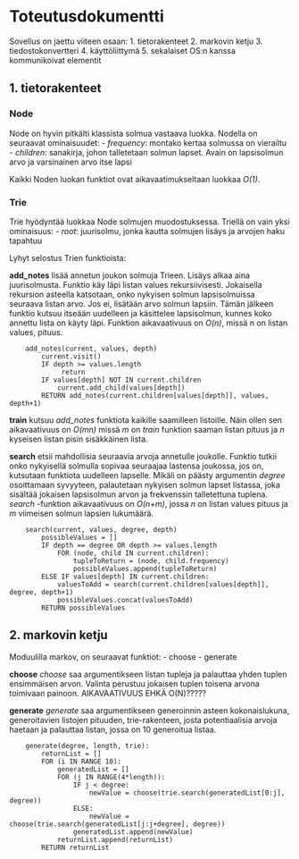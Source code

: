 # Toteutusdokumentti

Sovellus on jaettu viiteen osaan:
    1. tietorakenteet
    2. markovin ketju
    3. tiedostokonvertteri
    4. käyttöliittymä
    5. sekalaiset OS:n kanssa kommunikoivat elementit

## 1. tietorakenteet

### Node

Node on hyvin pitkälti klassista solmua vastaava luokka. Nodella on seuraavat ominaisuudet:
    - *frequency*: montako kertaa solmussa on vierailtu
    - *children*: sanakirja, johon talletetaan solmun lapset. Avain on lapsisolmun arvo ja varsinainen arvo itse lapsi

Kaikki Noden luokan funktiot ovat aikavaatimukseltaan luokkaa *O(1)*.

### Trie

Trie hyödyntää luokkaa Node solmujen muodostuksessa. Triellä on vain yksi ominaisuus:
    - *root*: juurisolmu, jonka kautta solmujen lisäys ja arvojen haku tapahtuu

Lyhyt selostus Trien funktioista:

**add_notes** lisää annetun joukon solmuja Trieen. Lisäys alkaa aina juurisolmusta. 
Funktio käy läpi listan values rekursiivisesti. Jokaisella rekursion asteella katsotaan, 
onko nykyisen solmun lapsisolmuissa seuraava listan arvo. Jos ei, lisätään arvo solmun lapsiin.
Tämän jälkeen funktio kutsuu itseään uudelleen ja käsittelee lapsisolmun, kunnes koko annettu lista
on käyty läpi. Funktion aikavaativuus on *O(n)*, missä n on listan values, pituus.
```
    add_notes(current, values, depth)
        current.visit()
        IF depth >= values.length
             return
        IF values[depth] NOT IN current.children
            current.add_child(values[depth])
        RETURN add_notes(current.children[values[depth]], values, depth+1)
```

**train** kutsuu *add_notes* funktiota kaikille saamilleen listoille. Näin ollen
sen aikavaativuus on *O(mn)* missä *m* on *train* funktion saaman listan pituus ja *n* 
kyseisen listan pisin sisäkkäinen lista.

**search** etsii mahdollisia seuraavia arvoja annetulle joukolle. Funktio tutkii onko nykyisellä solmulla 
sopivaa seuraajaa lastensa joukossa, jos on, kutsutaan funktiota uudelleen lapselle. Mikäli on päästy 
argumentin *degree* osoittamaan syvyyteen, palautetaan nykyisen solmun lapset listassa, joka sisältää
jokaisen lapsisolmun arvon ja frekvenssin talletettuna tuplena. *search* -funktion aikavaativuus on 
*O(n+m)*, jossa *n* on listan values pituus ja *m* viimeisen solmun lapsien lukumäärä.
```
    search(current, values, degree, depth)
        possibleValues = []
        IF depth == degree OR depth >= values.length
            FOR (node, child IN current.children):
                tupleToReturn = (node, child.frequency)
                possibleValues.append(tupleToReturn)
        ELSE IF values[depth] IN current.children:
            valuesToAdd = search(current.children[values[depth]], degree, depth+1)
            possibleValues.concat(valuesToAdd)
        RETURN possibleValues
```

## 2. markovin ketju

Moduulilla markov, on seuraavat funktiot:
    - choose
    - generate

**choose**
*choose* saa argumentikseen listan tupleja ja palauttaa yhden tuplen ensimmäisen arvon. Valinta perustuu
jokaisen tuplen toisena arvona toimivaan painoon. AIKAVAATIVUUS EHKÄ O(N)?????


**generate**
*generate* saa argumentikseen generoinnin asteen kokonaislukuna, generoitavien listojen pituuden, 
trie-rakenteen, josta potentiaalisia arvoja haetaan ja palauttaa listan, jossa on 10 generoitua listaa. 

```
    generate(degree, length, trie):
        returnList = []
        FOR (i IN RANGE 10):
            generatedList = []
            FOR (j IN RANGE(4*length)):
                IF j < degree:
                    newValue = choose(trie.search(generatedList[0:j], degree))
                ELSE:
                    newValue = choose(trie.search(generatedList[j:j+degree], degree))
                generatedList.append(newValue)
            returnList.append(returnList)
        RETURN returnList
```
